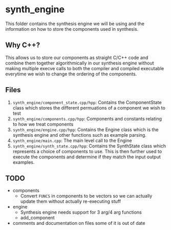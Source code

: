 # synth_engine

This folder contains the synthesis engine we will be using and the information on how to store the components used in synthesis.

## Why C++?

This allows us to store our components as straight C/C++ code and combine them together algorithmically in our synthesis engine without making multiple execve calls to both the compiler and compiled executable everytime we wish to change the ordering of the components.

## Files

1. `synth_engine/component_state.cpp/hpp`: Contains the ComponentState class which stores the different permuations of a component we wish to test
2. `synth_engine/components.cpp/hpp`: Components and constants relating to how we treat components
3. `synth_engine/engine.cpp/hpp`: Contains the Engine class which is the synthesis engine and other functions such as example parsing.
4. `synth_engine/main.cpp`: The main level call to the Engine
5. `synth_engine/synth_state.cpp/hpp`: Contains the SynthState class which represents a choice of components to use.
  This is then further used to execute the components and determine if they match the input output examples.

## TODO

* components
    * Convert `FUNCS` in components to be vectors so we can actually update them without actually re-executing stuff
* engine
    * Synthesis engine needs support for 3 arg/4 arg functions
    * add_component
* comments and documentation on files some of it is out of date